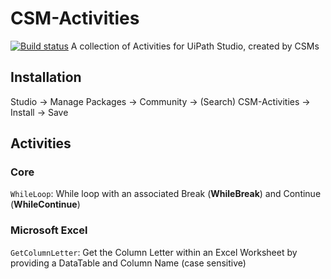 # CSM-Activities
[![Build status](https://ci.appveyor.com/api/projects/status/pvwmaie8e6si2xmx/branch/master?svg=true)](https://ci.appveyor.com/project/k2zinger/csm-activities/branch/master)
A collection of Activities for UiPath Studio, created by CSMs


## Installation
Studio -> Manage Packages -> Community -> (Search) CSM-Activities -> Install -> Save

## Activities
### Core
`WhileLoop`: While loop with an associated Break (**WhileBreak**) and Continue (**WhileContinue**)
### Microsoft Excel
`GetColumnLetter`: Get the Column Letter within an Excel Worksheet by providing a DataTable and Column Name (case sensitive)



